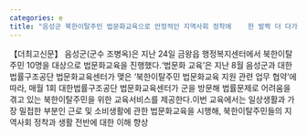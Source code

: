 ```yaml
---
categories: e
title: "음성군 북한이탈주민 법문화교육으로 안정적인 지역사회 정착에    한 발짝 더 다가서"
---
```

【더최고신문】 음성군(군수 조병옥)은 지난 24일 금왕읍 행정복지센터에서 북한이탈주민 10명을 대상으로 법문화교육을 진행했다.‘법문화 교육’은 지난 8월 음성군과 대한법률구조공단 법문화교육센터가 맺은 ‘북한이탈주민 법문화교육 지원 관련 업무 협약’에 따라, 매월 1회 대한법률구조공단 법문화교육센터가 군을 방문해 법률문제로 어려움을 겪고 있는 북한이탈주민을 위한 교육서비스를 제공한다.이번 교육에서는 일상생활과 가장 밀접한 부분인 근로 및 소비생활에 관한 법문화교육을 시행해, 북한이탈주민들의 지역사회 정착과 생활 전반에 대한 이해 향상
